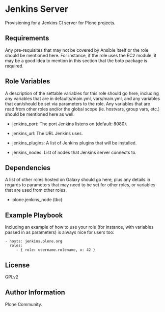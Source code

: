 Jenkins Server
==============

Provisioning for a Jenkins CI server for Plone projects.

Requirements
------------

Any pre-requisites that may not be covered by Ansible itself or the role should be mentioned here. For instance, if the role uses the EC2 module, it may be a good idea to mention in this section that the boto package is required.

Role Variables
--------------

A description of the settable variables for this role should go here, including any variables that are in defaults/main.yml, vars/main.yml, and any variables that can/should be set via parameters to the role. Any variables that are read from other roles and/or the global scope (ie. hostvars, group vars, etc.) should be mentioned here as well.

  * jenkins_port: The port Jenkins listens on (default: 8080).

  * jenkins_url: The URL Jenkins uses.

  * jenkins_plugins: A list of Jenkins plugins that will be installed.

  * jenkins_nodes: List of nodes that Jenkins server connects to.

Dependencies
------------

A list of other roles hosted on Galaxy should go here, plus any details in regards to parameters that may need to be set for other roles, or variables that are used from other roles.

- plone.jenkins_node (tbc)


Example Playbook
----------------

Including an example of how to use your role (for instance, with variables passed in as parameters) is always nice for users too:

    - hosts: jenkins.plone.org
      roles:
         - { role: username.rolename, x: 42 }

License
-------

GPLv2

Author Information
------------------

Plone Community.
